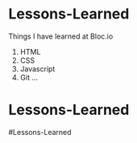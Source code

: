 # Lessons-Learned

Things I have learned at Bloc.io
1. HTML
2. CSS
3. Javascript
4. Git
...
# Lessons-Learned
#Lessons-Learned
